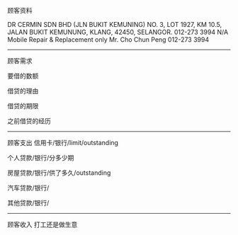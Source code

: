 顾客资料

DR CERMIN SDN BHD (JLN BUKIT KEMUNING) NO. 3, LOT 1927, KM 10.5, JALAN BUKIT KEMUNUNG, KLANG, 42450, SELANGOR. 012-273 3994 N/A Mobile Repair & Replacement only Mr. Cho Chun Peng 012-273 3994

-----------------
顾客需求


要借的数额

借贷的理由

借贷的期限

之前借贷的经历


--------------
顾客支出
信用卡/银行/limit/outstanding


个人贷款/银行/分多少期

房屋贷款/银行/供了多久/outstanding

汽车贷款/银行/


其他贷款/银行/

-----------
顾客收入
打工还是做生意

